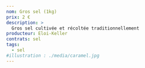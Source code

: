 ```yaml
---
nom: Gros sel (1kg)
prix: 2 €
description: >
  Gros sel cultivée et récoltée traditionnellement
producteur: Eloi-Keller
contrats: sel
tags: 
  - sel
#illustration : ./media/caramel.jpg
---
```


